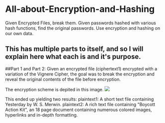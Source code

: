 # All-about-Encryption-and-Hashing
Given Encrypted Files, break them. Given passwords hashed with various hash functions, find the original passwords. Use encryption and hashing on our own data.

## This has multiple parts to itself, and so I will explain here what each is and it's purpose.

##Part 1 and Part 2:
Given an encrypted file (ciphertext1) encrypted with a variation of the Vignere Cipher, the goal was to break the encryption and reveal the original contents of the file before encryption.

The encryption scheme is depited in this image.
![](http://imgur.com/KQWgUKQ)

This ended up yielding two results:
plaintext1: A short text file containing Yesterday by W. S. Merwin.
plaintext2: A rich text file containing "Boycott Action Kit", an 18 page document containing numerous colored images, hyperlinks and in-depth formatting.
